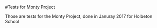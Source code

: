 #Tests for Monty Project

Those are tests for the Monty Project, done in Januray 2017 for Holbeton School
